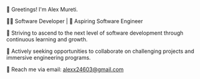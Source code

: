 👋 Greetings! I'm Alex Mureti.

👨‍💻 Software Developer | 🌱 Aspiring Software Engineer

🚀 Striving to ascend to the next level of software development through continuous learning and growth.

💼 Actively seeking opportunities to collaborate on challenging projects and immersive engineering programs.

📧 Reach me via email: alexx24603@gmail.com
<!---
Alex23603/Alex23603 is a ✨ special ✨ repository because its `README.md` (this file) appears on your GitHub profile.
You can click the Preview link to take a look at your changes.
--->
